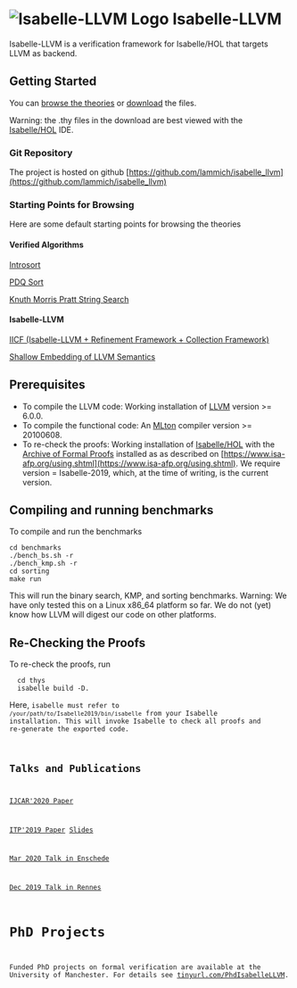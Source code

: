 # ![Isabelle-LLVM Logo](logo_200.png) Isabelle-LLVM

Isabelle-LLVM is a verification framework for Isabelle/HOL that targets LLVM as backend.

## Getting Started
  You can [browse the theories](Isabelle_LLVM/) or [download](dist.tgz) the files.

  Warning: the .thy files in the download are best viewed with the [Isabelle/HOL](https://isabelle.in.tum.de) IDE.

### Git Repository
  The project is hosted on github [https://github.com/lammich/isabelle_llvm](https://github.com/lammich/isabelle_llvm)

### Starting Points for Browsing
  Here are some default starting points for browsing the theories

#### Verified Algorithms
  [Introsort](Isabelle_LLVM/Sorting_Introsort.html)

  [PDQ Sort](Isabelle_LLVM/Sorting_PDQ.html)

  [Knuth Morris Pratt String Search](Isabelle_LLVM/KMP.html)

#### Isabelle-LLVM
  [IICF (Isabelle-LLVM + Refinement Framework + Collection Framework)](Isabelle_LLVM/IICF.html)

  [Shallow Embedding of LLVM Semantics](Isabelle_LLVM/LLVM_Shallow.html)


## Prerequisites
  * To compile the LLVM code: Working installation of [LLVM](http://releases.llvm.org/) version >= 6.0.0.
  * To compile the functional code: An [MLton](http://mlton.org/) compiler version >= 20100608.
  * To re-check the proofs: Working installation of [Isabelle/HOL](https://isabelle.in.tum.de) 
    with the [Archive of Formal Proofs](https://www.isa-afp.org) installed 
    as as described on [https://www.isa-afp.org/using.shtml](https://www.isa-afp.org/using.shtml). 
    We require version = Isabelle-2019, which, at the time of writing, is the current version.

## Compiling and running benchmarks
  To compile and run the benchmarks

    cd benchmarks
    ./bench_bs.sh -r
    ./bench_kmp.sh -r
    cd sorting
    make run

  This will run the binary search, KMP, and sorting benchmarks.
  Warning: We have only tested this on a Linux x86_64 platform so far. 
  We do not (yet) know how LLVM will digest our code on other platforms.
    
## Re-Checking the Proofs
  To re-check the proofs, run

      cd thys 
      isabelle build -D.

  Here, <code>isabelle</isabelle> must refer to <code>/your/path/to/Isabelle2019/bin/isabelle</code> from your Isabelle installation.
  This will invoke Isabelle to check all proofs and re-generate the exported code.

## Talks and Publications
  [IJCAR'2020 Paper](paper_IJCAR2020.pdf)

  [ITP'2019 Paper](paper_ITP2019.pdf) [Slides](slides_ITP2019.pdf)


  [Mar 2020 Talk in Enschede](enschede2020.pdf)

  [Dec 2019 Talk in Rennes](rennes2019.pdf)

# PhD Projects
  Funded PhD projects on formal verification are available at the University of Manchester.
  For details see [tinyurl.com/PhdIsabelleLLVM](https://tinyurl.com/PhdIsabelleLLVM).




